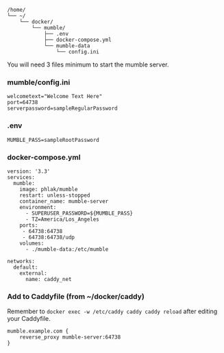 ```
/home/
└── ~/
    └── docker/
        └── mumble/
            ├── .env
            ├── docker-compose.yml
	        └── mumble-data
				└── config.ini
```

You will need 3 files minimum to start the mumble server.

### mumble/config.ini
```
welcometext="Welcome Text Here"
port=64738
serverpassword=sampleRegularPassword
```

### .env
```
MUMBLE_PASS=sampleRootPassword
```

### docker-compose.yml
```
version: '3.3'
services:
  mumble:
    image: phlak/mumble
    restart: unless-stopped
	container_name: mumble-server
    environment:
      - SUPERUSER_PASSWORD=${MUMBLE_PASS}
      - TZ=America/Los_Angeles
    ports:
     - 64738:64738
     - 64738:64738/udp
    volumes:
      - ./mumble-data:/etc/mumble
	  
networks:
  default:
    external:
      name: caddy_net
```

### Add to Caddyfile (from ~/docker/caddy)
Remember to `docker exec -w /etc/caddy caddy caddy reload` after editing your Caddyfile.
```
mumble.example.com {
	reverse_proxy mumble-server:64738
}
```
